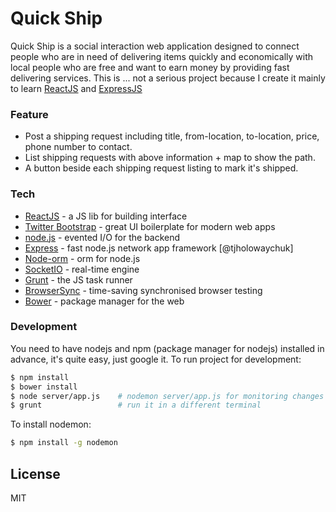 # Quick Ship

Quick Ship is a social interaction web application designed to connect people who are in need of delivering items quickly and economically with local people who are free and want to earn money by providing fast delivering services. This is ... not a serious project because I create it mainly to learn [ReactJS] and [ExpressJS]

### Feature
  - Post a shipping request including title, from-location, to-location, price, phone number to contact.
  - List shipping requests with above information + map to show the path.
  - A button beside each shipping request listing to mark it's shipped.

### Tech
* [ReactJS] - a JS lib for building interface
* [Twitter Bootstrap] - great UI boilerplate for modern web apps
* [node.js] - evented I/O for the backend
* [Express] - fast node.js network app framework [@tjholowaychuk]
* [Node-orm] - orm for node.js
* [SocketIO] - real-time engine
* [Grunt] - the JS task runner
* [BrowserSync] - time-saving synchronised browser testing
* [Bower] - package manager for the web

### Development
You need to have nodejs and npm (package manager for nodejs) installed in advance, it's quite easy, just google it.
To run project for development:
```sh
$ npm install
$ bower install
$ node server/app.js    # nodemon server/app.js for monitoring changes and restart the server
$ grunt                 # run it in a different terminal
```
To install nodemon:
```sh
$ npm install -g nodemon
```

License
----

MIT


[//]: #
   [node.js]: <http://nodejs.org>
   [Twitter Bootstrap]: <http://twitter.github.com/bootstrap/>
   [jQuery]: <http://jquery.com>
   [express]: <http://expressjs.com>
   [ReactJS]: <https://facebook.github.io/react/index.html>
   [ExpressJS]: <http://expressjs.com/>
   [Grunt]: <http://gruntjs.com/>
   [Bower]: <http://bower.io/>
   [BrowserSync]: <https://www.browsersync.io/>
   [Node-orm]: <https://github.com/dresende/node-orm2>
   [SocketIO]: <http://socket.io/>
